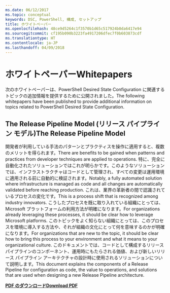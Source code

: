 ```yaml
---
ms.date: 06/12/2017
ms.topic: conceptual
keywords: DSC, PowerShell, 構成, セットアップ
title: ホワイトペーパー
ms.openlocfilehash: 48ce9d5264c1f3570b1d65c517924b0da6417e94
ms.sourcegitcommit: cf195b090b3223fa4917206dfec7f0b603873cdf
ms.translationtype: HT
ms.contentlocale: ja-JP
ms.lasthandoff: 04/09/2018
---
```

# <a name="whitepapers"></a><span data-ttu-id="370a4-103">ホワイトペーパー</span><span class="sxs-lookup"><span data-stu-id="370a4-103">Whitepapers</span></span>

<span data-ttu-id="370a4-104">次のホワイトペーパーは、PowerShell Desired State Configuration に関連するトピックの追加情報を提供するために公開されました。</span><span class="sxs-lookup"><span data-stu-id="370a4-104">The following whitepapers have been published to provide additional information on topics related to PowerShell Desired State Configuration.</span></span>

## <a name="the-release-pipeline-model"></a><span data-ttu-id="370a4-105">The Release Pipeline Model (リリース パイプライン モデル)</span><span class="sxs-lookup"><span data-stu-id="370a4-105">The Release Pipeline Model</span></span>
<span data-ttu-id="370a4-106">開発者が利用している手法のパターンとプラクティスを操作に適用すると、複数のメリットを得られます。</span><span class="sxs-lookup"><span data-stu-id="370a4-106">There are benefits to be gained when patterns and practices from developer techniques are applied to operations.</span></span> <span data-ttu-id="370a4-107">特に、完全に自動化されたソリューションではこれが明らかです。このようなソリューションでは、インフラストラクチャはコードとして管理され、すべての変更は運用環境に適用される前に自動的に検証されます。</span><span class="sxs-lookup"><span data-stu-id="370a4-107">Notably, a fully automated solution where infrastructure is managed as code and all changes are automatically validated before reaching production.</span></span> <span data-ttu-id="370a4-108">これは、業界の革新者の間で認識されているプロセスの変化です。</span><span class="sxs-lookup"><span data-stu-id="370a4-108">This is a process shift that is recognized among industry innovators.</span></span> <span data-ttu-id="370a4-109">こうしたプロセスを既に取り入れている組織にとっては、Microsoft プラットフォームの利用方法が明確になります。</span><span class="sxs-lookup"><span data-stu-id="370a4-109">For organizations already leveraging these processes, it should be clear how to leverage Microsoft platforms.</span></span> <span data-ttu-id="370a4-110">このトピックをよく知らない組織にとっては、このプロセスを環境に導入する方法や、それが組織の文化にとって何を意味するのかが明確になります。</span><span class="sxs-lookup"><span data-stu-id="370a4-110">For organizations that are new to the topic, it should be clear how to bring this process to your environment and what it means to your organizational culture.</span></span> <span data-ttu-id="370a4-111">このドキュメントでは、コードとして構成するリリース パイプラインのコンポーネント、運用時にもたらされる価値、および新しいリリース パイプライン アーキテクチャの設計時に使用されるソリューションについて説明します。</span><span class="sxs-lookup"><span data-stu-id="370a4-111">This document explains the components of a Release Pipeline for configuration as code, the value to operations, and solutions that are used when designing a new Release Pipeline architecture.</span></span>

<span data-ttu-id="370a4-112">**[PDF のダウンロード](http://aka.ms/thereleasepipelinemodelpdf)**</span><span class="sxs-lookup"><span data-stu-id="370a4-112">**[Download PDF](http://aka.ms/thereleasepipelinemodelpdf)**</span></span>